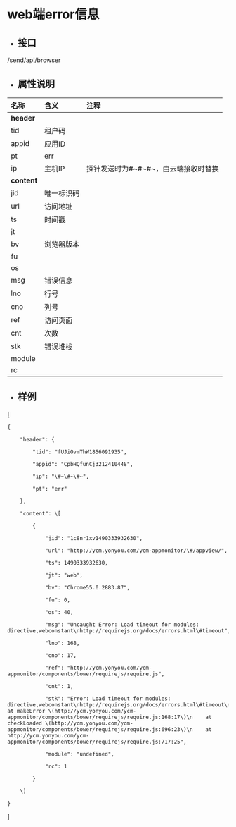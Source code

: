 # web端error信息

* ## 接口

/send/api/browser

* ## 属性说明

| **名称** | **含义** | **注释** |
| :--- | :--- | :--- |
| **header** |  |  |
| tid | 租户码 |  |
| appid | 应用ID |  |
| pt | err |  |
| ip | 主机IP | 探针发送时为\#~\#~\#~，由云端接收时替换 |
| **content** |  |  |
| jid | 唯一标识码 |  |
| url | 访问地址 |  |
| ts | 时间戳 |  |
| jt |  |  |
| bv | 浏览器版本 |  |
| fu |  |  |
| os |  |  |
| msg | 错误信息 |  |
| lno | 行号 |  |
| cno | 列号 |  |
| ref | 访问页面 |  |
| cnt | 次数 |  |
| stk | 错误堆栈 |  |
| module |  |  |
| rc |  |  |

* ## 样例

\[

    {

        "header": {

            "tid": "fUJiOvmThW1856091935",

            "appid": "CpbHQfunCj3212410448",

            "ip": "\#~\#~\#~",

            "pt": "err"

        },

        "content": \[

            {

                "jid": "1c8nr1xv1490333932630",

                "url": "http://ycm.yonyou.com/ycm-appmonitor/\#/appview/",

                "ts": 1490333932630,

                "jt": "web",

                "bv": "Chrome55.0.2883.87",

                "fu": 0,

                "os": 40,

                "msg": "Uncaught Error: Load timeout for modules: directive,webconstant\nhttp://requirejs.org/docs/errors.html\#timeout",

                "lno": 168,

                "cno": 17,

                "ref": "http://ycm.yonyou.com/ycm-appmonitor/components/bower/requirejs/require.js",

                "cnt": 1,

                "stk": "Error: Load timeout for modules: directive,webconstant\nhttp://requirejs.org/docs/errors.html\#timeout\n    at makeError \(http://ycm.yonyou.com/ycm-appmonitor/components/bower/requirejs/require.js:168:17\)\n    at checkLoaded \(http://ycm.yonyou.com/ycm-appmonitor/components/bower/requirejs/require.js:696:23\)\n    at http://ycm.yonyou.com/ycm-appmonitor/components/bower/requirejs/require.js:717:25",

                "module": "undefined",

                "rc": 1

            }

        \]

    }

\]

